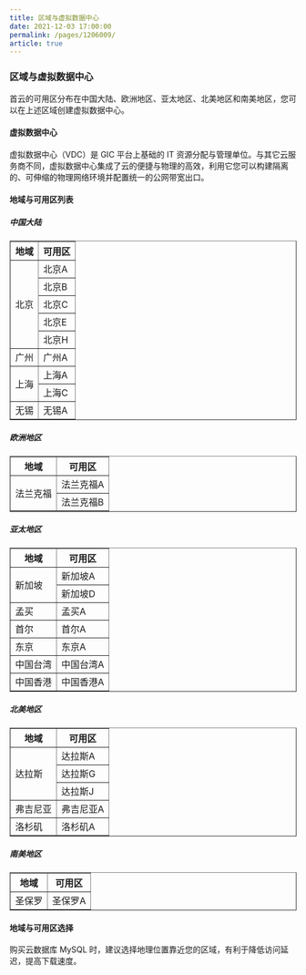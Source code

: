 ```yaml
---
title: 区域与虚拟数据中心
date: 2021-12-03 17:00:00
permalink: /pages/1206009/
article: true
---
```


### 区域与虚拟数据中心

首云的可用区分布在中国大陆、欧洲地区、亚太地区、北美地区和南美地区，您可以在上述区域创建虚拟数据中心。

#### 虚拟数据中心

虚拟数据中心（VDC）是 GIC 平台上基础的 IT 资源分配与管理单位。与其它云服务商不同，虚拟数据中心集成了云的便捷与物理的高效，利用它您可以构建隔离的、可伸缩的物理网络环境并配置统一的公网带宽出口。

#### 地域与可用区列表

##### 中国大陆

<table width="95%" border="1" cellpadding="2" cellspacing="1">
	<thead>
        <tr>
        	<th>地域</th>
            <th>可用区</th>
        </tr>
	</thead>
    <tbody>
        <tr>
        	<td rowspan="5">北京</td>
            <td>北京A</td>
        </tr>
        <tr>
        	<td>北京B</td>
        </tr>
        <tr>
        	<td>北京C</td>
        </tr>
        <tr>
        	<td>北京E</td>
        </tr>
        <tr>
        	<td>北京H</td>
        </tr>
        <tr>
        	<td>广州</td>
            <td>广州A</td>
        </tr>
        <tr>
        	<td rowspan="2">上海</td>
            <td>上海A</td>
        </tr>
        <tr>
        	<td>上海C</td>
        </tr>
        <tr>
        	<td>无锡</td>
            <td>无锡A</td>
        </tr>
	</tbody>
</table>


##### 欧洲地区

<table width="95%" border="1" cellpadding="2" cellspacing="1">
	<thead>
        <tr>
        	<th>地域</th>
            <th>可用区</th>
        </tr>
	</thead>
    <tbody>
        <tr>
        	<td rowspan="2">法兰克福</td>
            <td>法兰克福A</td>
        </tr>
        <tr>
        	<td>法兰克福B</td>
        </tr>
	</tbody>
</table>

##### 亚太地区

<table width="95%" border="1" cellpadding="2" cellspacing="1">
	<thead>
        <tr>
        	<th>地域</th>
            <th>可用区</th>
        </tr>
	</thead>
    <tbody>
        <tr>
        	<td rowspan="2">新加坡</td>
            <td>新加坡A</td>
        </tr>
        <tr>
        	<td>新加坡D</td>
        </tr>
        <tr>
        	<td>孟买</td>
            <td>孟买A</td>
        </tr>
        <tr>
        	<td>首尔</td>
            <td>首尔A</td>
        </tr>
        <tr>
        	<td>东京</td>
            <td>东京A</td>
        </tr>
        <tr>
        	<td>中国台湾</td>
            <td>中国台湾A</td>
        </tr>
        <tr>
        	<td>中国香港</td>
            <td>中国香港A</td>
        </tr>
	</tbody>
</table>

##### 北美地区

<table width="95%" border="1" cellpadding="2" cellspacing="1">
	<thead>
        <tr>
        	<th>地域</th>
            <th>可用区</th>
        </tr>
	</thead>
    <tbody>
        <tr>
        	<td rowspan="3">达拉斯</td>
            <td>达拉斯A</td>
        </tr>
        <tr>
        	<td>达拉斯G</td>
        </tr>
        <tr>
        	<td>达拉斯J</td>
        </tr>
        <tr>
        	<td>弗吉尼亚</td>
            <td>弗吉尼亚A</td>
        </tr>
        <tr>
        	<td>洛杉矶</td>
            <td>洛杉矶A</td>
        </tr>
	</tbody>
</table>

##### 南美地区

<table width="95%" border="1" cellpadding="2" cellspacing="1">
	<thead>
        <tr>
        	<th>地域</th>
            <th>可用区</th>
        </tr>
	</thead>
    <tbody>
        <tr>
        	<td>圣保罗</td>
            <td>圣保罗A</td>
        </tr>
	</tbody>
</table>

#### 地域与可用区选择

购买云数据库 MySQL 时，建议选择地理位置靠近您的区域，有利于降低访问延迟，提高下载速度。
